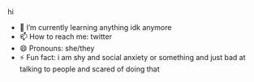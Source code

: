 hi
- 🌱 I’m currently learning anything idk anymore
- 📫 How to reach me: twitter
- 😄 Pronouns: she/they
- ⚡ Fun fact: i am shy and social anxiety or something and just bad at talking to people and scared of doing that
